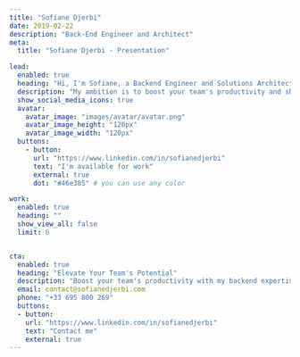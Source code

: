 ```yaml
---
title: "Sofiane Djerbi"
date: 2019-02-22
description: "Back-End Engineer and Architect"
meta:
  title: "Sofiane Djerbi - Presentation"

lead:
  enabled: true
  heading: "Hi, I'm Sofiane, a Backend Engineer and Solutions Architect."
  description: "My ambition is to boost your team's productivity and sharpen decision-making, ensuring your goals are met more swiftly."
  show_social_media_icons: true
  avatar:
    avatar_image: "images/avatar/avatar.png"
    avatar_image_height: "120px"
    avatar_image_width: "120px"
  buttons: 
    - button: 
      url: "https://www.linkedin.com/in/sofianedjerbi"
      text: "I'm available for work"
      external: true
      dot: "#46e385" # you can use any color

work:
  enabled: true
  heading: ""
  show_view_all: false
  limit: 6


cta:
  enabled: true
  heading: "Elevate Your Team's Potential"
  description: "Boost your team's productivity with my backend expertise. Start today!"
  email: contact@sofianedjerbi.com
  phone: "+33 695 800 269"
  buttons:
  - button: 
    url: "https://www.linkedin.com/in/sofianedjerbi"
    text: "Contact me"
    external: true
---
```

